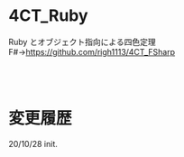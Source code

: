 # 4CT_Ruby
Ruby とオブジェクト指向による四色定理  
F#→https://github.com/righ1113/4CT_FSharp

<br />
<br />

# 変更履歴
20/10/28 init.  
